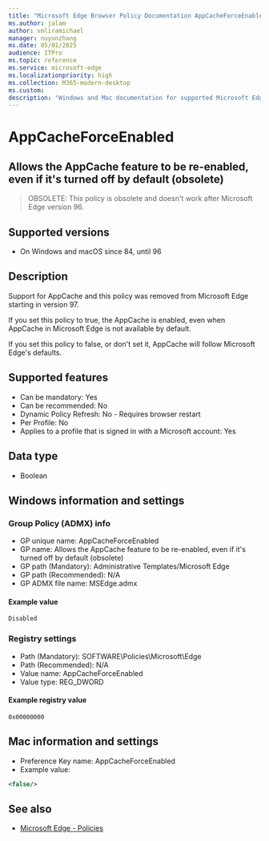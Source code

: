 ```yaml
---
title: "Microsoft Edge Browser Policy Documentation AppCacheForceEnabled"
ms.author: jalam
author: vmliramichael
manager: nuyunzhang
ms.date: 05/01/2025
audience: ITPro
ms.topic: reference
ms.service: microsoft-edge
ms.localizationpriority: high
ms.collection: M365-modern-desktop
ms.custom:
description: "Windows and Mac documentation for supported Microsoft Edge Browser policy: Allows the AppCache feature to be re-enabled, even if it&#x27;s turned off by default (obsolete)"
---
```


<!--THIS FILE IS AUTOMATICALLY GENERATED. MANUAL CHANGES WILL BE OVERWRITTEN.-->
<!--Please contact the Microsoft Edge Manageability team with any questions.-->

# AppCacheForceEnabled

## Allows the AppCache feature to be re-enabled, even if it's turned off by default (obsolete)
> OBSOLETE: This policy is obsolete and doesn't work after Microsoft Edge version 96.

## Supported versions

- On Windows and macOS since 84, until 96

## Description

Support for AppCache and this policy was removed from Microsoft Edge starting in version 97.

If you set this policy to true, the AppCache is enabled, even when AppCache in Microsoft Edge is not available by default.

If you set this policy to false, or don't set it, AppCache will follow Microsoft Edge's defaults.

## Supported features

- Can be mandatory: Yes
- Can be recommended: No
- Dynamic Policy Refresh: No - Requires browser restart
- Per Profile: No
- Applies to a profile that is signed in with a Microsoft account: Yes

## Data type

- Boolean

## Windows information and settings

### Group Policy (ADMX) info

- GP unique name: AppCacheForceEnabled
- GP name: Allows the AppCache feature to be re-enabled, even if it's turned off by default (obsolete)
- GP path (Mandatory): Administrative Templates/Microsoft Edge
- GP path (Recommended): N/A
- GP ADMX file name: MSEdge.admx

#### Example value

```
Disabled
```

### Registry settings

- Path (Mandatory): SOFTWARE\Policies\Microsoft\Edge
- Path (Recommended): N/A
- Value name: AppCacheForceEnabled
- Value type: REG_DWORD

#### Example registry value

```
0x00000000
```


## Mac information and settings

- Preference Key name: AppCacheForceEnabled
- Example value:

```xml
<false/>
```

## See also
- [Microsoft Edge - Policies](../microsoft-edge-policies.md)
